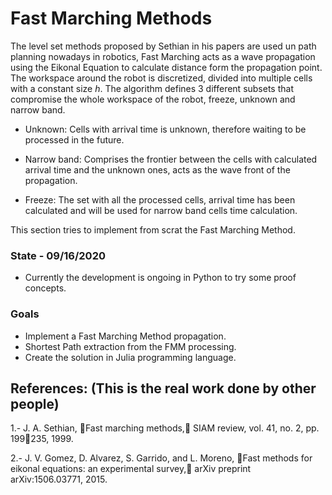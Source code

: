 # Fast Marching Methods

The level set methods proposed by Sethian in his papers are used un path planning nowadays in robotics, Fast Marching acts as a wave propagation using the Eikonal Equation to calculate distance form the propagation point. The workspace around the robot is discretized, divided into multiple cells with a constant size *h*. The algorithm defines 3 different subsets that compromise the whole workspace of the robot, freeze, unknown and narrow band.

  - Unknown: Cells with arrival time is unknown, therefore waiting to be processed in the future.

  - Narrow band: Comprises the frontier between the cells with calculated arrival time and the unknown ones, acts as the wave front of the propagation.
  
  - Freeze: The set with all the processed cells, arrival time has been calculated and will be used for narrow band cells time calculation.
  

  
This section tries to implement from scrat the Fast Marching Method.


### State - 09/16/2020

  - Currently the development is ongoing in Python to try some proof concepts.

### Goals 

  - Implement a Fast Marching Method propagation.
  - Shortest Path extraction from the FMM processing.
  - Create the solution in Julia programming language.

## References: (This is the real work done by other people)

1.- J. A. Sethian, Fast marching methods, SIAM review, vol. 41, no. 2,
pp. 199235, 1999.

2.- J. V. Gomez, D. Alvarez, S. Garrido, and L. Moreno, Fast methods for eikonal equations: an experimental survey, arXiv preprint
arXiv:1506.03771, 2015.

